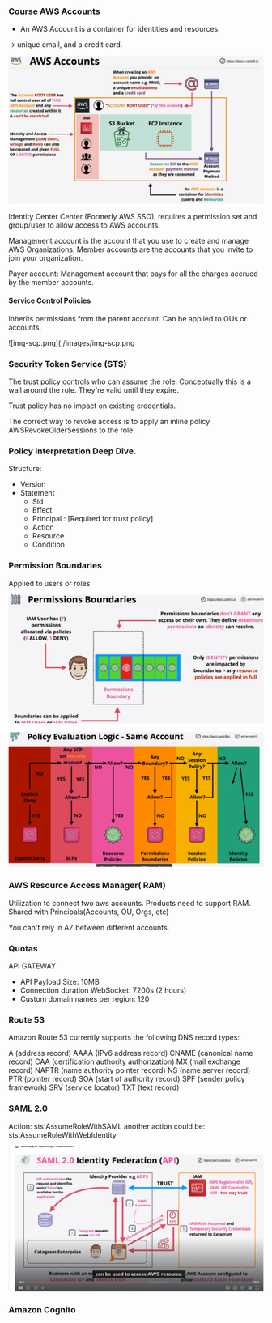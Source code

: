 ### Course AWS Accounts


- An AWS Account is a container for identities and resources.

-> unique email, and a credit card. 

![img.png](./images/img.png)


Identity Center Center (Formerly AWS SSO), requires a permission set and group/user to
allow access to AWS accounts.

Management account is the account that you use to create and manage AWS Organizations.
Member accounts are the accounts that you invite to join your organization.

Payer account: Management account that pays for all the charges accrued by the member accounts.

#### Service Control Policies

Inherits permissions from the parent account.
Can be applied to OUs or accounts.

![img-scp.png](./images/img-scp.png

### Security Token Service (STS)

The trust policy controls who can assume the role. Conceptually this is a wall around the role.
They're valid until they expire.

Trust policy has no impact on existing credentials.

The correct way to revoke access is to apply an inline policy AWSRevokeOlderSessions to the role.

### Policy Interpretation Deep Dive.

Structure:

- Version
- Statement
    - Sid
    - Effect
    - Principal : [Required for trust policy]
    - Action
    - Resource
    - Condition

### Permission Boundaries

Applied to users or roles

![img-boundaries.png](./images/img_boundaries.png)


![img-evaluation-policy](./images/img-evaluation-policy.png)


### AWS Resource Access Manager( RAM)

Utilization to connect two aws accounts.
Products need to support RAM.
Shared with Principals(Accounts, OU, Orgs, etc)

You can't rely in AZ between different accounts.

### Quotas

API GATEWAY

- API Payload Size: 10MB
- Connection duration WebSocket: 7200s (2 hours)
- Custom domain names per region: 120


### Route 53


Amazon Route 53 currently supports the following DNS record types:

A (address record)
AAAA (IPv6 address record)
CNAME (canonical name record)
CAA (certification authority authorization)
MX (mail exchange record)
NAPTR (name authority pointer record)
NS (name server record)
PTR (pointer record)
SOA (start of authority record)
SPF (sender policy framework)
SRV (service locator)
TXT (text record)


### SAML 2.0

Action: sts:AssumeRoleWithSAML
another action could be: sts:AssumeRoleWithWebIdentity


![img-saml.png](./images/img-saml2.png)

### Amazon Cognito 

